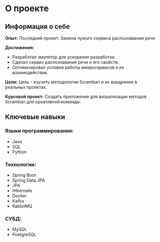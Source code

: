 # О проекте

## Информация о себе

**Опыт:** Последний проект: Замена чужого сервиса распознавания речи

**Достижения:**
- Разработал эмулятор для ускорения разработки.
- Сделал сервис распознавания речи и его свойств. 
- Оптимизировал условия работы микросервисов и их взаимодействие.

**Цели:** Цель - изучить методологии Scramban и их внедрение в реальных проектах.

**Курсовой проект:** Создать приложение для визуализации методов Scramban для креативной команды.

## Ключевые навыки

### Языки программирования:
- Java
- SQL
- Python

### Технологии:
- Spring Boot
- Spring Data JPA
- JPA
- Hibernate
- Docker
- Kafka
- RabbitMQ

### СУБД:
- MySQL
- PostgreSQL

